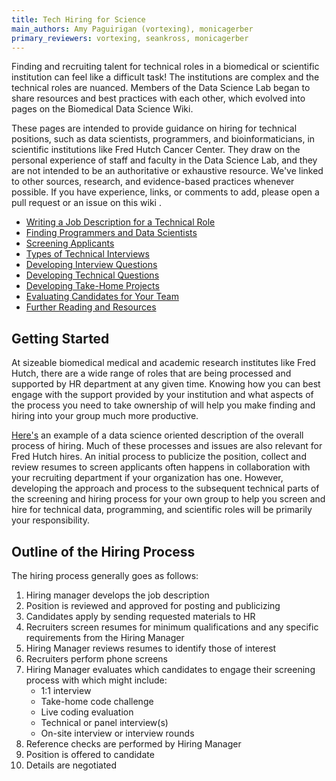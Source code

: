 ```yaml
---
title: Tech Hiring for Science
main_authors: Amy Paguirigan (vortexing), monicagerber
primary_reviewers: vortexing, seankross, monicagerber
---
```


Finding and recruiting talent for technical roles in a biomedical or scientific
institution can feel like a difficult task! The institutions are complex and the
technical roles are nuanced. Members of the Data Science Lab began to share
resources and best practices with each other, which evolved into pages on
the Biomedical Data Science Wiki. 

These pages are intended to provide guidance on hiring for technical positions,
such as data scientists, programmers, and bioinformaticians, in scientific
institutions like Fred Hutch Cancer Center. They draw on the personal
experience of staff and faculty in the Data Science Lab, and they are not
intended to be an authoritative or exhaustive resource. We've linked to other
sources, research, and evidence-based practices whenever possible. If you have
experience, links, or comments to add, please open a pull request or an issue on
this wiki .

- [Writing a Job Description for a Technical Role](/datascience/tech_hiring/tech_hiring_job_description/)
- [Finding Programmers and Data Scientists](/datascience/tech_hiring/tech_hiring_finding_candidates/)
- [Screening Applicants](/datascience/tech_hiring/tech_hiring_screening_applicants/)
- [Types of Technical Interviews](/datascience/tech_hiring/tech_hiring_interviews/)
- [Developing Interview Questions](/datascience/tech_hiring/tech_hiring_interview_questions/)
- [Developing Technical Questions](/datascience/tech_hiring/tech_hiring_technical_interview_questions/)
- [Developing Take-Home Projects](/datascience/tech_hiring/tech_hiring_takehomes/)
- [Evaluating Candidates for Your Team](/datascience/tech_hiring/tech_hiring_evaluation/)
- [Further Reading and Resources](/datascience/tech_hiring/tech_hiring_further_reading/)

## Getting Started

At sizeable biomedical medical and academic research institutes like Fred Hutch,
there are a wide range of roles that are being processed and supported by HR
department at any given time.  Knowing how you can best engage with the support
provided by your institution and what aspects of the process you need to take
ownership of will help you make finding and hiring into your group much more
productive.  

[Here's](https://aiden-dataminer.medium.com/data-science-interviews-50f52b9359da)
an example of a data science oriented description of the overall process of
hiring. Much of these processes and issues are also relevant for Fred Hutch
hires. An initial process to publicize the position, collect and review resumes
to screen applicants often happens in collaboration with your recruiting
department if your organization has one. However, developing the approach and
process to the subsequent technical parts of the screening and hiring process
for your own group to help you screen and hire for technical data, programming,
and scientific roles will be primarily your responsibility. 

## Outline of the Hiring Process

The hiring process generally goes as follows:

1. Hiring manager develops the job description
2. Position is reviewed and approved for posting and publicizing
3. Candidates apply by sending requested materials to HR
4. Recruiters screen resumes for minimum qualifications and any specific
   requirements from the Hiring Manager
5. Hiring Manager reviews resumes to identify those of interest
6. Recruiters perform phone screens
7. Hiring Manager evaluates which candidates to engage their screening process
   with which might include:
    - 1:1 interview
    - Take-home code challenge
    - Live coding evaluation
    - Technical or panel interview(s)
    - On-site interview or interview rounds
8. Reference checks are performed by Hiring Manager 
9. Position is offered to candidate
10. Details are negotiated